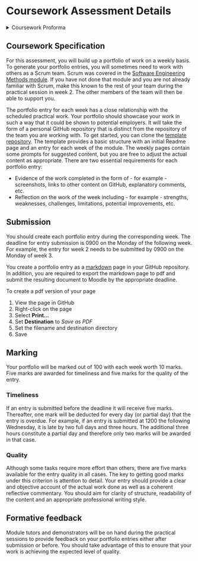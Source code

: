 # Coursework Assessment Details

<details>
<summary>Coursework Proforma</summary>

|                                                                                  |                                                                                    |
|----------------------------------------------------------------------------------|------------------------------------------------------------------------------------|
| Module number                                                                    | SET09102                                                                           |
| Module title                                                                     | Software Engineering                                                               |
| Module leader                                                                    | Brian Davison                                                                      |
| Tutor with responsibility for this Assessment. Student's first point of contact. | As above.                                                                          |
| Assessment                                                                       | Portfolio                                                                          |
| Weighting                                                                        | 60% of module assessment                                                           |
| Size and/or time limits for assessment                                           | See description below.                                                             |
| Deadline of submission                                                           | Your attention is drawn to the penalties for late submissions.  See details below. |
| Arrangements for submission                                                      | Coursework to be submitted via Moodle and GitHub.                                  |
| Assessment Regulations                                                           | All assessments are subject to the University Regulations                          |
| The requirements for the assessment                                              | See below.                                                                         |
| Special instructions                                                             | N/A                                                                                |
| Return of work and feedback                                                      | Face-to-face via code reviews and via Moodle.                                      |
| Assessment criteria                                                              | See below.                                                                         |
</details>

## Coursework Specification

For this assessment, you will build up a portfolio of work on a weekly basis.
To generate your portfolio entries, you will sometimes need to work with others
as a Scrum team. Scrum was covered in the
[Software Engineering Methods module](https://github.com/Kevin-Sim/SET08103/lectures/lecture02).
If you have not done that module and you are not already familiar with Scrum, make this
known to the rest of your team during the practical session in week 2. The other
members of the team will then be able to support you.

The portfolio entry for each week has a close relationship with the scheduled practical
work. Your portfolio should showcase your work in such a way that it could be shown to
potential employers. It will take the form of a personal GitHub repository that is 
distinct from the repository of the team you are working with. To get started, you can
clone the [template repository](https://github.com/edinburgh-napier/SET09102_portfolio/tree/main). 
The template provides a basic structure with an initial Readme page and an entry for 
each week of the module. The weekly pages contain some prompts for suggested content, 
but you are free to adjust the actual content as appropriate. There are two essential
requirements for each portfolio entry:

* Evidence of the work completed in the form of - for example - screenshots, links to 
  other content on GitHub, explanatory comments, etc.
* Reflection on the work of the week including - for example - strengths, weaknesses,
  challenges, limitations, potential improvements, etc.

## Submission

You should create each portfolio entry during the corresponding week. The deadline for 
entry submission is 0900 on the Monday of the following week. For example, the entry
for week 2 needs to be submitted by 0900 on the Monday of week 3.

You create a portfolio entry as a [markdown](https://www.markdownguide.org/) page in 
your GitHub repository. In addition, you are required to export the markdown page to 
pdf and submit the resulting document to Moodle by the appropriate deadline.

To create a pdf version of your page

1. View the page in GitHub
2. Right-click on the page
3. Select **Print...**
4. Set **Destination** to *Save as PDF*
5. Set the filename and destination directory
6. Save

## Marking

Your portfolio will be marked out of 100 with each week worth 10 marks.
Five marks are awarded for timeliness and five marks for the quality of the entry.

### Timeliness

If an entry is submitted before the deadline it will receive five marks. Thereafter,
one mark will be deducted for every day (or partial day) that the entry is overdue.
For example, if an entry is submitted at 1200 the following Wednesday, it is late
by two full days and three hours. The additional three hours constitute a partial day
and therefore only two marks will be awarded in that case.

### Quality

Although some tasks require more effort than others, there are five marks available
for the entry quality in all cases. The key to getting good marks under this criterion
is attention to detail. Your entry should provide a clear and objective account of the 
actual work done as well as a coherent reflective commentary. You should aim for
clarity of structure, readability of the content and an appropriate professional 
writing style.

## Formative feedback

Module tutors and demonstrators will be on hand during the practical sessions to
provide feedback on your portfolio entries either after submission or before. You
should take advantage of this to ensure that your work is achieving the expected 
level of quality.

